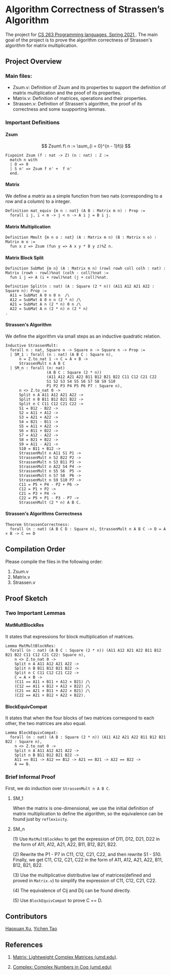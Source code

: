 # Algorithm Correctness of Strassen’s Algorithm
The project for [CS 263 Programming languages, Spring 2021 ](https://jhc.sjtu.edu.cn/public/courses/CS263/). The main goal of the project is to prove the algorithm correctness of Strassen's algorithm for matrix multiplication.

## Project Overview

### Main files:

- Zsum.v: Definition of Zsum and its properties to support the definition of matrix multiplication and the proof of its properties.
- Matrix.v: Definition of matrices, operations and their properties.
- Strassen.v: Definition of Strassen's algorithm, the proof of its correctness and some suupporting lemmas.

### Important Definitions

#### Zsum

$$
Zsum\ f\ n := \sum_{i = 0}^{n - 1}f(i)
$$

```Coq
Fixpoint Zsum (f : nat -> Z) (n : nat) : Z := 
  match n with
  | O => 0
  | S n' => Zsum f n' +  f n'
  end.
```

#### Matrix

We define a _matrix_ as a simple function from two nats (corresponding to a row and a column) to a integer.

```Coq
Definition mat_equiv {m n : nat} (A B : Matrix m n) : Prop :=
  forall i j, i < m -> j < n -> A i j = B i j.
```

#### Matrix Multiplication

```Coq
Definition Mmult {m n o : nat} (A : Matrix m n) (B : Matrix n o) : Matrix m o :=
  fun x z => Zsum (fun y => A x y * B y z)%Z n.
```

#### Matrix Block Split

```Coq
Definition SubMat {m n} (A : Matrix m n) (rowl rowh coll colh : nat) : Matrix (rowh - rowl)%nat (colh - coll)%nat :=
  fun i j => A (i + rowl)%nat (j + coll)%nat.

Definition Split(n : nat) (A : Square (2 * n)) (A11 A12 A21 A22 : Square n): Prop :=
  A11 = SubMat A 0 n 0 n  /\
  A12 = SubMat A 0 n n (2 * n) /\
  A21 = SubMat A n (2 * n) 0 n /\ 
  A22 = SubMat A n (2 * n) n (2 * n)
.
```

#### Strassen's Algorithm

We define the algorithm via  small steps as an inductive quadratic relation.

```Coq
Inductive StrassenMult: 
  forall n : nat, Square n -> Square n -> Square n -> Prop :=
  | SM_1 : forall (n : nat) (A B C : Square n), 
      n = Z.to_nat 1 -> C = A × B ->
      StrassenMult n A B C
  | SM_n : forall (n: nat)
                  (A B C : Square (2 * n))
                  (A11 A12 A21 A22 B11 B12 B21 B22 C11 C12 C21 C22
                  S1 S2 S3 S4 S5 S6 S7 S8 S9 S10
                  P1 P2 P3 P4 P5 P6 P7 : Square n),
      n <> Z.to_nat 0 ->
      Split n A A11 A12 A21 A22 ->
      Split n B B11 B12 B21 B22 ->
      Split n C C11 C12 C21 C22 ->
      S1 = B12 - B22 ->
      S2 = A11 + A12 ->
      S3 = A21 + A22 -> 
      S4 = B21 - B11 ->
      S5 = A11 + A22 ->
      S6 = B11 + B22 ->
      S7 = A12 - A22 ->
      S8 = B21 + B22 ->
      S9 = A11 - A21 -> 
      S10 = B11 + B12 ->
      StrassenMult n A11 S1 P1 ->
      StrassenMult n S2 B22 P2 ->
      StrassenMult n S3 B11 P3 ->
      StrassenMult n A22 S4 P4 ->
      StrassenMult n S5 S6  P5 ->
      StrassenMult n S7 S8  P6 ->
      StrassenMult n S9 S10 P7 ->
      C11 = P5 + P4 - P2 + P6 ->
      C12 = P1 + P2 ->
      C21 = P3 + P4 ->
      C22 = P5 + P1 - P3 - P7 ->
      StrassenMult (2 * n) A B C.
```

#### Strassen's Algorithms Correctness

```Coq
Theorem StrassenCorrectness:
  forall (n : nat) (A B C D : Square n), StrassenMult n A B C -> D = A × B -> C == D
```

## Compilation Order

Please compile the files in the following order:

1. Zsum.v
2. Matrix.v
3. Strassen.v

## Proof Sketch

### Two Important Lemmas

#### MatMultBlockRes

It states that expressions for block multiplication of matrices.

```Coq
Lemma MatMultBlockRes:
  forall (n : nat) (A B C : Square (2 * n)) (A11 A12 A21 A22 B11 B12 B21 B22 C11 C12 C21 C22: Square n),
    n <> Z.to_nat 0 ->
    Split n A A11 A12 A21 A22 ->
    Split n B B11 B12 B21 B22 ->
    Split n C C11 C12 C21 C22 ->
    C = A × B ->
    (C11 == A11 × B11 + A12 × B21) /\ 
    (C12 == A11 × B12 + A12 × B22) /\ 
    (C21 == A21 × B11 + A22 × B21) /\
    (C22 == A21 × B12 + A22 × B22).
```

#### BlockEquivCompat

It states that when the four blocks of two matrices correspond to each other, the two matrices are also equal.

```Coq
Lemma BlockEquivCompat:
  forall (n : nat) (A B : Square (2 * n)) (A11 A12 A21 A22 B11 B12 B21 B22 : Square n),
    n <> Z.to_nat 0 ->
    Split n A A11 A12 A21 A22 ->
    Split n B B11 B12 B21 B22 ->
    A11 == B11 -> A12 == B12 -> A21 == B21 -> A22 == B22 -> 
    A == B.
```

### Brief Informal Proof

First, we do induction over `StrassenMult n A B C`.

1. SM_1 

   When the matrix is one-dimensional, we use the initial definition of matrix multiplication to define the algorithm, so the equivalence can be found just by `reflexivity`.

2. SM_n

   (1) Use `MatMultBlockRes` to get the expression of D11, D12, D21, D22 in the form of A11, A12, A21, A22, B11, B12, B21, B22.

   (2) Rewrite the P1 - P7 in C11, C12, C21, C22, and then rewrite S1 - S10. Finally, we get C11, C12, C21, C22 in the form of A11, A12, A21, A22, B11, B12, B21, B22.

   (3) Use the multiplicative distributive law of matrices(defined and proved in `Matrix.v`) to simplify the expression of C11, C12, C21, C22.

   (4) The equivalence of Cij and Dij can be found directly.

   (5) Use `BlockEquivCompat` to prove C == D.

## Contributors

[Haoxuan Xu](https://github.com/TerryXhx), [Yichen Tao](https://github.com/TaoYC0904)

## References

1.  [Matrix: Lightweight Complex Matrices (umd.edu)](https://www.cs.umd.edu/~rrand/vqc/Matrix.html#Matrix).

2. [Complex: Complex Numbers in Coq (umd.edu)](https://www.cs.umd.edu/~rrand/vqc/Complex.html)

